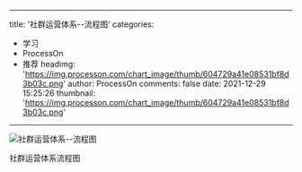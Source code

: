 
---
title: '社群运营体系--流程图'
categories: 
 - 学习
 - ProcessOn
 - 推荐
headimg: 'https://img.processon.com/chart_image/thumb/604729a41e08531bf8d3b03c.png'
author: ProcessOn
comments: false
date: 2021-12-29 15:25:26
thumbnail: 'https://img.processon.com/chart_image/thumb/604729a41e08531bf8d3b03c.png'
---

<div>   
<img class="thumb" alt="社群运营体系--流程图" src="https://img.processon.com/chart_image/thumb/604729a41e08531bf8d3b03c.png" referrerpolicy="no-referrer">
<p>社群运营体系流程图</p>  
</div>
            